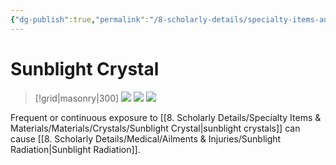 ```yaml
---
{"dg-publish":true,"permalink":"/8-scholarly-details/specialty-items-and-materials/materials/crystals/sunblight-crystal/","noteIcon":""}
---
```


# Sunblight Crystal

>[!grid|masonry|300]
>![](https://i.imgur.com/udB6let.jpeg)
![](https://i.imgur.com/JucvyWX.png)
![](https://i.imgur.com/AWzzDUx.jpeg)

Frequent or continuous exposure to [[8. Scholarly Details/Specialty Items & Materials/Materials/Crystals/Sunblight Crystal\|sunblight crystals]] can cause [[8. Scholarly Details/Medical/Ailments & Injuries/Sunblight Radiation\|Sunblight Radiation]].